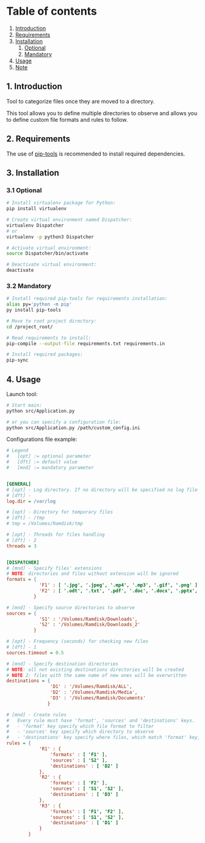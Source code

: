 # Table of contents
1. [Introduction](#introduction)
2. [Requirements](#requirements)
3. [Installation](#installation)
    1. [Optional](#installation-optional)
    2. [Mandatory](#installation-mandatory)
4. [Usage](#usage)
5. [Note](#note)



## 1. Introduction <a name="introduction"></a>
Tool to categorize files once they are moved to a directory.

This tool allows you to define multiple directories to observe 
and allows you to define custom file formats and rules to follow.

## 2. Requirements <a name="requirements"></a>
The use of [pip-tools](https://pypi.org/project/pip-tools/) 
is recommended to install required dependencies.

## 3. Installation <a name="installation"></a>

### 3.1 Optional <a name="installation-optional"></a>

```bash
# Install virtualenv package for Python:
pip install virtualenv

# Create virtual environment named Dispatcher:
virtualenv Dispatcher
# or
virtualenv -p python3 Dispatcher

# Activate virtual environment:
source Dispatcher/bin/activate

# Deactivate virtual environment:
deactivate
```

### 3.2 Mandatory <a name="installation-mandatory"></a>

```bash
# Install required pip-tools for requirements installation:
alias py='python -m pip'
py install pip-tools

# Move to root project directory:
cd /project_root/

# Read requirements to install:
pip-compile --output-file requirements.txt requirements.in

# Install required packages:
pip-sync
```

## 4. Usage <a name="usage"></a>

Launch tool:

```bash
# Start main:
python src/Application.py

# or you can specify a configuration file:
python src/Application.py /path/custom_config.ini
```

Configurations file example:
```ini
# Legend
#   [opt] := optional parameter
#   [dft] := default value
#   [mnd] := mandatory parameter


[GENERAL]
# [opt] - Log directory. If no directory will be specified no log file will be created
# [dft] -
log.dir = /var/log

# [opt] - Directory for temporary files
# [dft] - /tmp
# tmp = /Volumes/Ramdisk/tmp

# [opt] - Threads for files handling
# [dft] - 2
threads = 3


[DISPATCHER]
# [mnd] - Specify files' extensions
# NOTE: directories and files without extension will be ignored
formats = {
            'F1' : [ '.jpg', '.jpeg', '.mp4', '.mp3', '.gif', '.png' ],
            'F2' : [ '.odt', '.txt', '.pdf', '.doc', '.docx', '.pptx', '.ppt' ]
          }

# [mnd] - Specify source directories to observe
sources = {
            'S1' : '/Volumes/Ramdisk/Downloads',
            'S2' : '/Volumes/Ramdisk/Downloads_2'
          }

# [opt] - Frequency (seconds) for checking new files
# [dft] - 1
sources.timeout = 0.5

# [mnd] - Specify destination directories
# NOTE: all not existing destinations directories will be created
# NOTE 2: files with the same name of new ones will be overwritten
destinations = {
                'D1' : '/Volumes/Ramdisk/ALL',
                'D2' : '/Volumes/Ramdisk/Media',
                'D3' : '/Volumes/Ramdisk/Documents'
               }

# [mnd] - Create rules
#   Every rule must have 'format', 'sources' and 'destinations' keys.
#   - 'format' key specify which file format to filter
#   - 'sources' key specify which directory to observe
#   - 'destinations' key specify where files, which match 'format' key, will be moved in
rules = {
            'R1' : {
                'formats' : [ 'F1' ],
                'sources' : [ 'S2' ],
                'destinations' : [ 'D2' ]
            },
            'R2' : {
                'formats' : [ 'F2' ],
                'sources' : [ 'S1', 'S2' ],
                'destinations' : [ 'D3' ]
            },
            'R3' : {
                'formats' : [ 'F1', 'F2' ],
                'sources' : [ 'S1', 'S2' ],
                'destinations' : [ 'D1' ]
            }
        }
```